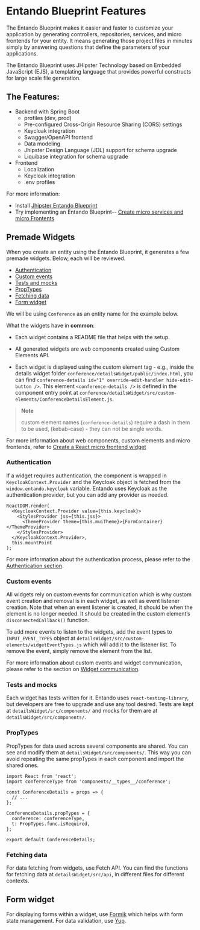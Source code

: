 # Entando Blueprint Features

The Entando Blueprint makes it easier and faster to customize your application by   generating controllers, repositories, services, and micro frontends for your entity. It means generating those project files in minutes simply by answering questions that define the parameters of your applications. 

The Entando Blueprint uses JHipster Technology based on Embedded JavaScript (EJS), a templating language that provides powerful constructs for large scale file generation. 

## The Features:
* Backend with Spring Boot 
  * profiles (dev, prod)
  * Pre-configured Cross-Origin Resource Sharing (CORS) settings
  * Keycloak integration 
  * Swagger/OpenAPI frontend
  * Data modeling 
  * Jhipster Design Language (JDL) support for schema upgrade
  * Liquibase integration for schema upgrade
* Frontend 
  * Localization
  * Keycloak integration
  * .env profiles 

For more information:
* Install [Jhipster Entando Blueprint](https://github.com/entando/generator-jhipster-entando/blob/master/README.md)
* Try implementing an Entando Blueprint-- [Create micro services and micro Frontents](../../tutorials/micro-frontends/react.html)

## Premade Widgets
When you create an entity using the Entando Blueprint, it generates a few
premade widgets. Below, each will be reviewed.
* [Authentication](#authentication)
* [Custom events](#custom-events)
* [Tests and mocks](#tests-and-mocks)
* [PropTypes](#proptypes)
* [Fetching data](#fetching-data)
* [Form widget](#form-widget)

We will be using `Conference` as an entity name for the example below.

What the widgets have in **common**:
* Each widget contains a README file that helps with the setup.

* All generated widgets are web components created using Custom Elements
API.

* Each widget is displayed using the custom element tag - e.g., inside the
details widget folder `conference/detailsWidget/public/index.html`, you
can find
`conference-details id="1" override-edit-handler hide-edit-button />`.
This element `<conference-details />` is defined in the component entry
point at
`conference/detailsWidget/src/custom-elements/ConferenceDetailsElement.js`.

> **Note**
>
> custom element names (`conference-details`) require a dash in them to
> be used, (kebab-case) - they can not be single words.

For more information about web components, custom elements and micro
frontends, refer to [Create a React micro frontend widget](../../tutorials/micro-frontends/react.html)


### Authentication

If a widget requires authentication, the component is wrapped in
`KeycloakContext.Provider` and the Keycloak object is fetched from the
`window.entando.keycloak` variable. Entando uses Keycloak as the
authentication provider, but you can add any provider as needed.

    ReactDOM.render(
      <KeycloakContext.Provider value={this.keycloak}>
        <StylesProvider jss={this.jss}>
          <ThemeProvider theme={this.muiTheme}>{FormContainer}</ThemeProvider>
        </StylesProvider>
      </KeycloakContext.Provider>,
      this.mountPoint
    );

For more information about the authentication process, please refer
to the [Authentication section](../reference/identity-management.html#authentication).

### Custom events

All widgets rely on custom events for communication which is why custom
event creation and removal is in each widget, as well as event listener
creation. Note that when an event listener is created, it should be when
the element is no longer needed. It should be created in the custom
element’s `disconnectedCallback()` function.

To add more events to listen to the widgets, add the event types to
`INPUT_EVENT_TYPES` object at
`detailsWidget/src/custom-elements/widgetEventTypes.js` which will add
it to the listener list. To remove the event, simply remove the element from the list.

For more information about custom events and widget communication,
please refer to the section on [Widget communication](../../tutorials/micro-frontends/communication.html).

### Tests and mocks

Each widget has tests written for it. Entando uses
`react-testing-library`, but developers are free to upgrade and use any
tool desired. Tests are kept at `detailsWidget/src/components/` and mocks for
them are at `detailsWidget/src/components/`.

### PropTypes

PropTypes for data used across several components are shared. You can
see and modify them at `detailsWidget/src/components/`. This way you can
avoid repeating the same propTypes in each component and import the shared
ones.

    import React from 'react';
    import conferenceType from 'components/__types__/conference';

    const ConferenceDetails = props => {
      // ...
    };

    ConferenceDetails.propTypes = {
      conference: conferenceType,
      t: PropTypes.func.isRequired,
    };

    export default ConferenceDetails;

### Fetching data

For data fetching from widgets, use Fetch API. You can find the functions for
fetching data at `detailsWidget/src/api`, in different files for
different contexts.

## Form widget

For displaying forms within a widget, use
[Formik](https://jaredpalmer.com/formik) which helps with form state
management. For data validation, use
[Yup](https://github.com/jquense/yup).

